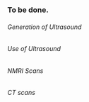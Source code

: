 ### To be done.

###### Generation of Ultrasound

###### Use of Ultrasound

###### NMRI Scans

###### CT scans